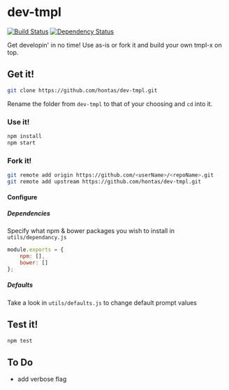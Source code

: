 dev-tmpl
========

[![Build Status](https://travis-ci.org/hontas/dev-tmpl.svg?branch=master)](https://travis-ci.org/hontas/dev-tmpl)
[![Dependency Status](https://david-dm.org/hontas/dev-tmpl.svg?style=flat)](https://david-dm.org/hontas/dev-tmpl)

Get developin' in no time!
Use as-is or fork it and build your own tmpl-x on top.

## Get it!

```sh
git clone https://github.com/hontas/dev-tmpl.git
```
Rename the folder from `dev-tmpl` to that of your choosing and `cd` into it.

### Use it!
```sh
npm install
npm start
```

### Fork it!
```sh
git remote add origin https://github.com/<userName>/<repoName>.git
git remote add upstream https://github.com/hontas/dev-tmpl.git
```

#### Configure
##### Dependencies
Specify what npm & bower packages you wish to install in `utils/dependancy.js`

```js
module.exports = {
	npm: [],
	bower: []
};
```
##### Defaults
Take a look in `utils/defaults.js` to change default prompt values

## Test it!

```sh
npm test
```

## To Do

- add verbose flag
